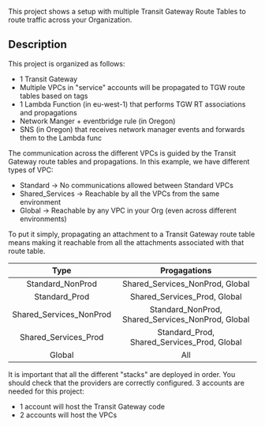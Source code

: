 This project shows a setup with multiple Transit Gateway Route Tables to route traffic across your Organization.

## Description
This project is organized as follows:
* 1 Transit Gateway
* Multiple VPCs in "service" accounts will be propagated to TGW route tables based on tags
* 1 Lambda Function (in eu-west-1) that performs TGW RT associations and propagations
* Network Manger + eventbridge rule (in Oregon)
* SNS (in Oregon) that receives network manager events and forwards them to the Lambda func

The communication across the different VPCs is guided by the Transit Gateway route tables and propagations.
In this example, we have different types of VPC:
- Standard -> No communications allowed between Standard VPCs
- Shared_Services -> Reachable by all the VPCs from the same environment
- Global -> Reachable by any VPC in your Org (even across different environments)

To put it simply, propagating an attachment to a Transit Gateway route table means making it reachable
from all the attachments associated with that route table.

| Type | Progagations |
| :---: | :---: |
| Standard_NonProd | Shared_Services_NonProd, Global |
| Standard_Prod | Shared_Services_Prod, Global |
| Shared_Services_NonProd | Standard_NonProd, Shared_Services_NonProd, Global |
| Shared_Services_Prod | Standard_Prod, Shared_Services_Prod, Global |
| Global | All |

It is important that all the different "stacks" are deployed in order.
You should check that the providers are correctly configured. 3 accounts are needed for this project:
- 1 account will host the Transit Gateway code
- 2 accounts will host the VPCs